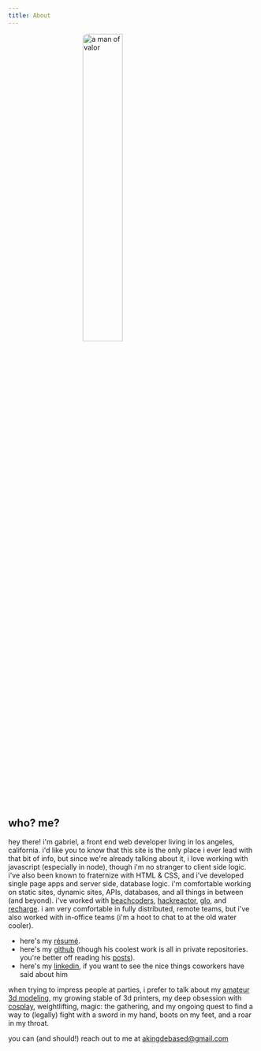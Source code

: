 ```yaml
---
title: About
---
```


<style>
img {
    display: block; 
    margin: 0 auto; 
    border-radius: 10px; 
    width: 40%;
}

@media only screen and (max-width: 600px) {
  img {
    width: 80%;
  }
}

</style>

<a href="https://i.imgur.com/fTLclzI.jpg" target="_blank">
    <img src="https://i.imgur.com/fTLclzI.jpg" alt="a man of valor">
</a>

## who? me?

hey there! i'm gabriel, a front end web developer living in los angeles, california. i'd like you to know that this site is the only place i ever lead with that bit of info, but since we're already talking about it, i love working with javascript (especially in node), though i'm no stranger to client side logic. i've also been known to fraternize with HTML & CSS, and i've developed single page apps and server side, database logic. i'm comfortable working on static sites, dynamic sites, APIs, databases, and all things in between (and beyond). i've worked with [beachcoders](https://beachcoders.com), [hackreactor](https://www.hackreactor.com), [glo](https://www.glo.com), and [recharge](https://rechargepayments.com/). i am  very comfortable in fully distributed, remote teams, but i've also worked with in-office teams (i'm a hoot to chat to at the old water cooler).

* here's my [résumé](https://docs.google.com/document/d/1N39zsPEzhQh3N3zMEe52Fpbu8aMciZxZnSkjNc9kvk8/edit?usp=sharing).
* here's my [github](https://github.com/AKingDebased) (though his coolest work is all in private repositories. you're better off reading his [posts](/)).
* here's my [linkedin](https://www.linkedin.com/in/gabriel-gonzalvez-927b51ab/), if you want to see the nice things coworkers have said about him

when trying to impress people at parties, i prefer to talk about my [amateur 3d modeling](https://www.etsy.com/shop/TheFaithlessForge), my growing stable of 3d printers, my deep obsession with [cosplay](https://www.instagram.com/faithlessfew/), weightlifting, magic: the gathering, and my ongoing quest to find a way to (legally) fight with a sword in my hand, boots on my feet, and a roar in my throat.

you can (and should!) reach out to me at [akingdebased@gmail.com](mailto:akingdebased@gmail.com)